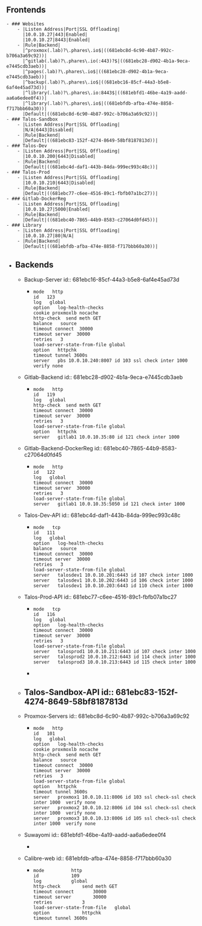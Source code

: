 ## Frontends
	- ### Websites
		- |Listen Address|Port|SSL Offloading|
		  |10.0.10.27|443|Enabled|
		  |10.0.10.27|8443|Enabled|
		- |Rule|Backend|
		  |^proxmox(.lab)?\.phares\.io$|((681ebc8d-6c90-4b87-992c-b706a3a69c92))|
		  |^gitlab(.lab)?\.phares\.io(:443)?$|((681ebc28-d902-4b1a-9eca-e7445cdb3aeb))|
		  |^pages(.lab)?\.phares\.io$|((681ebc28-d902-4b1a-9eca-e7445cdb3aeb))|
		  |^backup(.lab)?\.phares\.io$|((681ebc16-85cf-44a3-b5e8-6af4e45ad73d))|
		  |^library(.lab)?\.phares\.io:8443$|((681ebfd1-46be-4a19-aadd-aa6a6edee0f4))|
		  |^library(.lab)?\.phares\.io$|((681ebfdb-afba-474e-8858-f717bbb60a30))|
		  |Default|((681ebc8d-6c90-4b87-992c-b706a3a69c92))|
	- ### Talos-Sandbox
		- |Listen Address|Port|SSL Offloading|
		  |N/A|6443|Disabled|
		- |Rule|Backend|
		  |Default|((681ebc83-152f-4274-8649-58bf8187813d))|
	- ### Talos-Dev
		- |Listen Address|Port|SSL Offloading|
		  |10.0.10.200|6443|Disabled|
		- |Rule|Backend|
		  |Default|((681ebc4d-daf1-443b-84da-999ec993c48c))|
	- ### Talos-Prod
		- |Listen Address|Port|SSL Offloading|
		  |10.0.10.210|6443|Disabled|
		- |Rule|Backend|
		  |Default|((681ebc77-c6ee-4516-89c1-fbfb07a1bc27))|
	- ### Gitlab-DockerReg
		- |Listen Address|Port|SSL Offloading|
		  |10.0.10.27|5000|Enabled|
		- |Rule|Backend|
		  |Default|((681ebc40-7865-44b9-8583-c27064d0fd45))|
	- ### Library
		- |Listen Address|Port|SSL Offloading|
		  |10.0.10.27|80|N/A|
		- |Rule|Backend|
		  |Default|((681ebfdb-afba-474e-8858-f717bbb60a30))|
- ## Backends
	- Backup-Server
	  id:: 681ebc16-85cf-44a3-b5e8-6af4e45ad73d
		- ```
		  mode   http
		  id   123
		  log   global
		  option   log-health-checks
		  cookie proxmoxlb nocache
		  http-check  send meth GET
		  balance   source
		  timeout connect  30000
		  timeout server  30000
		  retries   3
		  load-server-state-from-file global
		  option   httpchk
		  timeout tunnel 3600s
		  server   pbs 10.0.10.240:8007 id 103 ssl check inter 1000  verify none
		  ```
	- Gitlab-Backend
	  id:: 681ebc28-d902-4b1a-9eca-e7445cdb3aeb
		- ```
		  mode   http
		  id   119
		  log   global
		  http-check  send meth GET
		  timeout connect  30000
		  timeout server  30000
		  retries   3
		  load-server-state-from-file global
		  option   httpchk
		  server   gitlab1 10.0.10.35:80 id 121 check inter 1000  
		  ```
	- Gitlab-Backend-DockerReg
	  id:: 681ebc40-7865-44b9-8583-c27064d0fd45
		- ```
		  mode   http
		  id   122
		  log   global
		  timeout connect  30000
		  timeout server  30000
		  retries   3
		  load-server-state-from-file global
		  server   gitlab1 10.0.10.35:5050 id 121 check inter 1000
		  ```
	- Talos-Dev-API
	  id:: 681ebc4d-daf1-443b-84da-999ec993c48c
		- ```
		  mode   tcp
		  id   111
		  log   global
		  option   log-health-checks
		  balance   source
		  timeout connect  30000
		  timeout server  30000
		  retries   3
		  load-server-state-from-file global
		  server   talosdev1 10.0.10.201:6443 id 107 check inter 1000  
		  server   talosdev1 10.0.10.202:6443 id 106 check inter 1000  
		  server   talosdev1 10.0.10.203:6443 id 110 check inter 1000  
		  ```
	- Talos-Prod-API
	  id:: 681ebc77-c6ee-4516-89c1-fbfb07a1bc27
		- ```
		  mode   tcp
		  id   116
		  log   global
		  option   log-health-checks
		  timeout connect  30000
		  timeout server  30000
		  retries   3
		  load-server-state-from-file global
		  server   talosprod1 10.0.10.211:6443 id 107 check inter 1000  
		  server   talosprod2 10.0.10.212:6443 id 114 check inter 1000  
		  server   talosprod3 10.0.10.213:6443 id 115 check inter 1000  
		  ```
		-
	- Talos-Sandbox-API
	  id:: 681ebc83-152f-4274-8649-58bf8187813d
		-
	- Proxmox-Servers
	  id:: 681ebc8d-6c90-4b87-992c-b706a3a69c92
		- ```
		  mode   http
		  id   101
		  log   global
		  option   log-health-checks
		  cookie proxmoxlb nocache
		  http-check  send meth GET
		  balance   source
		  timeout connect  30000
		  timeout server  30000
		  retries   3
		  load-server-state-from-file global
		  option   httpchk
		  timeout tunnel 3600s
		  server   proxmox1 10.0.10.11:8006 id 103 ssl check-ssl check inter 1000  verify none 
		  server   proxmox2 10.0.10.12:8006 id 104 ssl check-ssl check inter 1000  verify none 
		  server   proxmox3 10.0.10.13:8006 id 105 ssl check-ssl check inter 1000  verify none
		  ```
	- Suwayomi
	  id:: 681ebfd1-46be-4a19-aadd-aa6a6edee0f4
		- ```
		  ```
	- Calibre-web
	  id:: 681ebfdb-afba-474e-8858-f717bbb60a30
		- ```
		  mode			http
		  id			109
		  log			global
		  http-check		send meth GET
		  timeout connect		30000
		  timeout server		30000
		  retries			3
		  load-server-state-from-file	global
		  option			httpchk
		  timeout tunnel 3600s
		  ```